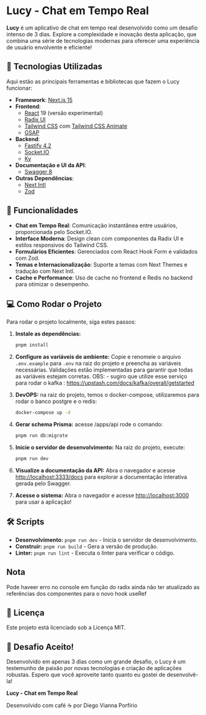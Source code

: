 # Lucy - Chat em Tempo Real

**Lucy** é um aplicativo de chat em tempo real desenvolvido como um desafio intenso de 3 dias. Explore a complexidade e inovação desta aplicação, que combina uma série de tecnologias modernas para oferecer uma experiência de usuário envolvente e eficiente!

## 🚀 Tecnologias Utilizadas

Aqui estão as principais ferramentas e bibliotecas que fazem o Lucy funcionar:

- **Framework**: [Next.js 15](https://nextjs.org/)
- **Frontend**:
  - [React](https://reactjs.org/) 19 (versão experimental)
  - [Radix UI](https://radix-ui.com/)
  - [Tailwind CSS](https://tailwindcss.com/) com [Tailwind CSS Animate](https://github.com/andrew-codes/tailwindcss-animate)
  - [GSAP](https://greensock.com/gsap)
- **Backend**:
  - [Fastify 4.2](https://www.fastify.io/)
  - [Socket.IO](https://socket.io/)
  - [Ky](https://github.com/sindresorhus/ky)
- **Documentação e UI da API**:
  - [Swagger 8](https://swagger.io/)
- **Outras Dependências**:
  - [Next Intl](https://next-intl.dev/)
  - [Zod](https://zod.dev/)

## 🌟 Funcionalidades

- **Chat em Tempo Real**: Comunicação instantânea entre usuários, proporcionada pelo Socket.IO.
- **Interface Moderna**: Design clean com componentes da Radix UI e estilos responsivos do Tailwind CSS.
- **Formulários Eficientes**: Gerenciados com React Hook Form e validados com Zod.
- **Temas e Internacionalização**: Suporte a temas com Next Themes e tradução com Next Intl.
- **Cache e Performance**: Uso de cache no frontend e Redis no backend para otimizar o desempenho.

## 💻 Como Rodar o Projeto

Para rodar o projeto localmente, siga estes passos:

1. **Instale as dependências:**

   ```bash
   pnpm install
   ```

2. **Configure as variáveis de ambiente:** Copie e renomeie o arquivo `.env.example` para `.env` na raiz do projeto e preencha as variáveis necessárias. Validações estão implementadas para garantir que todas as variáveis estejam corretas.
   OBS: - sugiro que utilize esse serviço para rodar o kafka : https://upstash.com/docs/kafka/overall/getstarted

3. **DevOPS:** na raiz do projeto, temos o docker-compose, utilizaremos para rodar o banco postgre e o redis:
      ```bash
   docker-compose up -d
   ```

4. **Gerar schema Prisma:** acesse /apps/api
   rode o comando:

   ```bash
   pnpm run db:migrate
   ```

5. **Inicie o servidor de desenvolvimento:** Na raiz do projeto, execute:

   ```bash
   pnpm run dev
   ```

6. **Visualize a documentação da API:** Abra o navegador e acesse [http://localhost:3333/docs](http://localhost:3333/docs) para explorar a documentação interativa gerada pelo Swagger.

7. **Acesse o sistema:** Abra o navegador e acesse [http://localhost:3000](http://localhost:3000) para usar a aplicação!

## 🛠️ Scripts

- **Desenvolvimento:** `pnpm run dev` - Inicia o servidor de desenvolvimento.
- **Construir:** `pnpm run build` - Gera a versão de produção.
- **Linter:** `pnpm run lint` - Executa o linter para verificar o código.

## Nota

Pode haveer erro no console em função do radix ainda não ter atualizado as referências dos componentes para o novo hook useRef

## 📝 Licença

Este projeto está licenciado sob a Licença MIT.

## 🚀 Desafio Aceito!

Desenvolvido em apenas 3 dias como um grande desafio, o Lucy é um testemunho de paixão por novas tecnologias e criação de aplicações robustas. Espero que você aproveite tanto quanto eu gostei de desenvolvê-la!

**Lucy - Chat em Tempo Real**

Desenvolvido com café ☕ por Diego Vianna Porfírio
